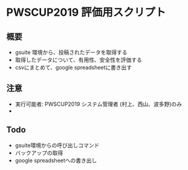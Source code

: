 PWSCUP2019 評価用スクリプト
==

## 概要
- gsuite 環境から、投稿されたデータを取得する
- 取得したデータについて、有用性、安全性を評価する
- csvにまとめて、google spreadsheetに書き出す

## 注意 
- 実行可能者: PWSCUP2019 システム管理者 (村上、西山、波多野)のみ
- 

## Todo
- gsuite環境からの呼び出しコマンド
- バックアップの取得
- google spreadsheetへの書き出し
